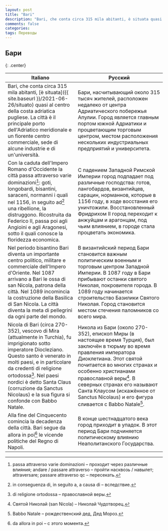 ```yaml
---
layout: post
title: "Bari"
description: "Bari, che conta circa 315 mila abitanti, è situata quasi al centro della costa adriatica pugliese. La città è il principale porto dell'Adriatico meridionale e un fiorente centro commerciale, sede di alcune industrie e di un'università."
comments: false
categories:
tags: Переводы
---
```


## Бари
{: .center}

| Italiano | Русский |
|----------|---------|
|Bari, che conta circa 315 mila abitanti, [è situata]({{ site.baseurl }}/2021-06-26/situato) quasi al centro della costa adriatica pugliese. La città è il principale porto dell'Adriatico meridionale e un fiorente centro commerciale, sede di alcune industrie e di un'università.|Бари, насчитывающий около 315 тысяч жителей, расположен недалеко от центра Адриатического побережья Апулии. Город является главным портом южной Адриатики и процветающим торговым центром, местом расположения нескольких индустриальных предприятий и университета.|
|Con la caduta dell'Impero Romano d'Occidente la città passa attraverso varie dominazioni[^1]: goti, longobardi, bisantini, saraceni, normanni i quali nel 1156, in seguito ad[^2] una ribellione, la distruggono. Ricostruita da Federico II, passa poi agli Angioini e agli Aragonesi, sotto il quali conosce la floridezza economica.|С падением Западной Римской Империи город подпадает под различные господства: готов, лангобардов, византийцев, сарацин, норманнов, которые в 1156 году, в ходе восстания его уничтожили. Восстановленный Фридрихом II город переходит к анжуйцам и арагонцам, под чьим влиянием, в городе стала процветать экономика.|
|Nel periodo bisantino Bari diventa un importante centro politico, militare e commerciale dell'Impero d'Oriente. Nel 1087 arrivano a Bari le ossa di san Nicola, patrona della città. Nel 1089 incomincia la costruzione della Basilica di San Nicola. La città diventa la meta di pellegrini da ogni parte del mondo.|В византийский период Бари становится важным политическим военным и торговым центром Западной Империи. В 1087 году в Бари прибывают останки святого Николая, покровителя города. В 1089 году начинается строительство Базилики Святого Николая. Город становится местом стечения паломников со всего мира.|
|Nicola di Bari (circa 270-352), vescovo di Mira  (attualmente in Turchia), fu imprigionato sotto imperatore Diocleziano. Questo santo è venerato in molti paesi, e in particolare da credenti di religione ortodossa[^3]. Nel paesi nordici è detto Santa Claus (corruzione da Sanctus Nicolaus) e la sua figura si confonde con Babbo Natale.|Никола из Бари (около 270-352), епископ Миры (в настоящее время Турция), был заключён в тюрьму во время правления императора Диоклетиана. Этот святой почитается во многих странах и особенно христианами православной веры[^4]. В северных странах его называют Санта Клаусом (искажённое от Sanctus Nicolaus) и его фигура сливается с Babbo Natale[^5].|
|Alla fine del Cinquecento comincia la decadenza della città. Bari segue da allora in poi[^6] le vicende politiche del Regno di Napoli.|В конце шестнадцатого века город приходит в упадок. В этот период Бари подчиняется политическому влиянию Неаполитанского Государства.|

[^1]: passa attraverso varie dominazioni – проходит через различные влияния; andare / passare attraverso – пройти насквозь / навылет; attraversare; passare attraverso qc – пересекать.

[^2]: in conseguenza di, in seguito a, a causa di – вследствие.

[^3]: di religione ortodossa – православной веры.

[^4]: Святой Николай (san Nicola) – Николай Чудотворец.

[^5]: Babbo Natale – рождественский дед, Дед Мороз.

[^6]: da allora in poi – с этого момента.
